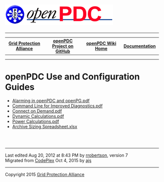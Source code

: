 <html lang="en" xmlns="http://www.w3.org/1999/xhtml">
<head>
<meta charset="utf-8" />
</head>
<body>
<!--HtmlToGmd.Body-->
<h1><a href="https://github.com/GridProtectionAlliance/openPDC/tree/master/Source/Documentation/wiki/openPDC_Home.md"><img src="https://github.com/GridProtectionAlliance/openPDC/blob/master/Source/Documentation/wiki/openPDC_Logo.png" alt="The Open Source Phasor Data Concentrator" /></a></h1>
<hr />
<div id="NavigationMenu">
<table style="width: 100%; border-collapse: collapse; border: 0px solid gray;">
<tr>
<td style="width: 25%; text-align:center;"><b><a href="http://www.gridprotectionalliance.org">Grid Protection Alliance</a></b></td>
<td style="width: 25%; text-align:center;"><b><a href="https://github.com/GridProtectionAlliance/openPDC">openPDC Project on GitHub</a></b></td>
<td style="width: 25%; text-align:center;"><b><a href="https://github.com/GridProtectionAlliance/openPDC/tree/master/Source/Documentation/wiki/openPDC_Home.md">openPDC Wiki Home</a></b></td>
<td style="width: 25%; text-align:center;"><b><a href="https://github.com/GridProtectionAlliance/openPDC/tree/master/Source/Documentation/wiki/openPDC_Documentation_Home.md">Documentation</a></b></td>
</tr>
</table>
</div>
<hr />
<!--/HtmlToGmd.Body-->
<div class="WikiContent">
<div class="wikidoc">
<h1>openPDC Use and Configuration Guides</h1>
<ul>
<li><a href="https://github.com/GridProtectionAlliance/openPDC/blob/master/Source/Documentation/wiki/Use_and_Configuration_Guides.files/Alarming_in_openPDC_and_openPG.pdf">Alarming in openPDC and openPG.pdf</a>
</li><li><a href="https://github.com/GridProtectionAlliance/openPDC/blob/master/Source/Documentation/wiki/Use_and_Configuration_Guides.files/Command_Line_for_Improved_Diagnostics.pdf">Command Line for Improved Diagnostics.pdf</a>
</li><li><a href="https://github.com/GridProtectionAlliance/openPDC/blob/master/Source/Documentation/wiki/Use_and_Configuration_Guides.files/Connect_on_Demand.pdf">Connect on Demand.pdf</a>
</li><li><a href="https://github.com/GridProtectionAlliance/openPDC/blob/master/Source/Documentation/wiki/Use_and_Configuration_Guides.files/Dynamic_Calculations.pdf">Dynamic Calculations.pdf</a>
</li><li><a href="https://github.com/GridProtectionAlliance/openPDC/blob/master/Source/Documentation/wiki/Use_and_Configuration_Guides.files/Power_Calculations.pdf">Power Calculations.pdf</a>
</li><li><a href="https://github.com/GridProtectionAlliance/openPDC/blob/master/Source/Documentation/wiki/Use_and_Configuration_Guides.files/Archive_Sizing_Spreadsheet_473120.xlsx">Archive Sizing Spreadsheet.xlsx</a></li></ul>
<br>
<br>
</div>
</div>
<div id="footer">
<hr />
Last edited <span class="smartDate" title="8/20/2012 8:43:01 PM" LocalTimeTicks="1345520581">Aug 20, 2012 at 8:43 PM</span> by <a id="wikiEditByLink" href="https://github.com/GridProtectionAlliance/openPDC/tree/master/Source/Documentation/wiki/Contributors/rrobertson.md">rrobertson</a>, version 7<br />
Migrated from <a href="http://openpdc.codeplex.com/wikipage?title=Use%20and%20Configuration%20Guides">CodePlex</a> Oct 4, 2015 by <a href="https://github.com/ajstadlin">ajs</a>
</div>
<!--HtmlToGmd.Foot-->
<div id="copyright">
<hr />
Copyright 2015 <a href="http://www.gridprotectionalliance.org">Grid Protection Alliance</a>
</div>
<!--/HtmlToGmd.Foot-->
</body>
</html>
